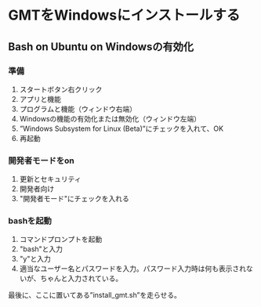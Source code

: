 # GMTをWindowsにインストールする
## Bash on Ubuntu on Windowsの有効化
### 準備
1. スタートボタン右クリック  
2. アプリと機能  
3. プログラムと機能（ウィンドウ右端）  
4. Windowsの機能の有効化または無効化（ウィンドウ左端）  
5. ”Windows Subsystem for Linux (Beta)”にチェックを入れて、OK  
6. 再起動  
### 開発者モードをon
1. 更新とセキュリティ  
2. 開発者向け  
3. "開発者モード"にチェックを入れる  
### bashを起動
1. コマンドプロンプトを起動  
2. "bash"と入力  
3. "y"と入力
4. 適当なユーザー名とパスワードを入力。パスワード入力時は何も表示されないが、ちゃんと入力されている。

最後に、ここに置いてある”install_gmt.sh”を走らせる。
